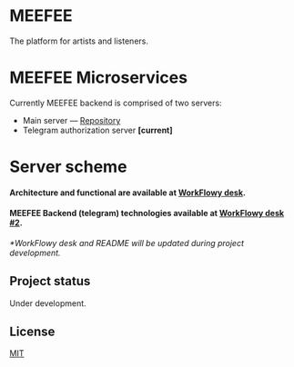 # MEEFEE

The platform for artists and listeners.

# MEEFEE Microservices 

Currently MEEFEE backend is comprised of two servers:

- Main server — [Repository](https://github.com/dbezk/meefee-main)
- Telegram authorization server **[current]**

# Server scheme

#### Architecture and functional are available at [WorkFlowy desk](https://workflowy.com/s/meefee-backend-teleg/4SK0A0kKeoZaDUrS).
#### MEEFEE Backend (telegram) technologies available at [WorkFlowy desk #2](https://workflowy.com/s/technologies/OpdgYNcsikQdCL7G).

_*WorkFlowy desk and README will be updated during project development._

## Project status

Under development.

## License

[MIT](https://choosealicense.com/licenses/mit/)